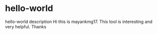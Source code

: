 # hello-world
hello-world description
Hi this is mayankmg17. This tool is interesting and very helpful. Thanks
